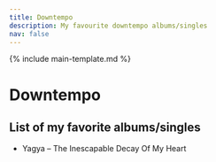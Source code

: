 ```yaml
---
title: Downtempo
description: My favourite downtempo albums/singles
nav: false
---
```


{% include main-template.md %}

# Downtempo

## List of my favorite albums/singles

* Yagya ‎– The Inescapable Decay Of My Heart
